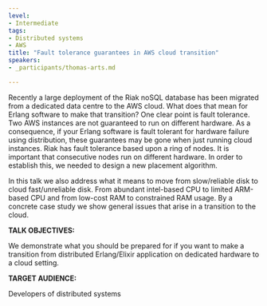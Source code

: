 ```yaml
---
level:
- Intermediate
tags:
- Distributed systems
- AWS
title: "Fault tolerance guarantees in AWS cloud transition"
speakers:
- _participants/thomas-arts.md

---
```

Recently a large deployment of the Riak noSQL database has been migrated from a dedicated data centre to the AWS cloud.
What does that mean for Erlang software to make that transition? One clear point is fault tolerance. Two AWS instances are not guaranteed to run on different hardware. As a consequence, if your Erlang software is fault tolerant for hardware failure using distribution, these guarantees may be gone when just running cloud instances.
Riak has fault tolerance based upon a ring of nodes. It is important that consecutive nodes run on different hardware.
In order to establish this, we needed to design a new placement algorithm.

In this talk we also address what it means to move from
slow/reliable disk to cloud fast/unreliable disk. From abundant intel-based CPU to limited ARM-based CPU and from low-cost RAM to constrained RAM usage. By a concrete case study we show general issues that arise in a transition to the cloud.

**TALK OBJECTIVES:**

We demonstrate what you should be prepared for if you want to make a transition from distributed Erlang/Elixir application on dedicated hardware to a cloud setting.

**TARGET AUDIENCE:**

Developers of distributed systems
